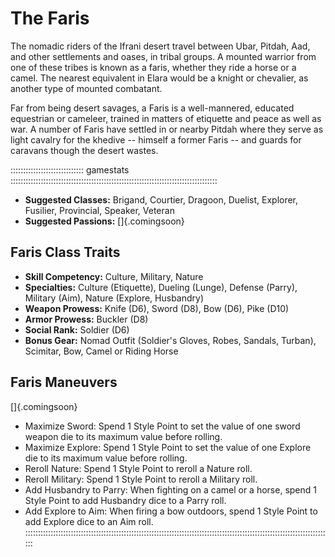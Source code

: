 # The Faris

The nomadic riders of the Ifrani desert travel between Ubar, Pitdah, Aad, and other settlements 
and oases, in tribal groups. A mounted warrior from one of these tribes is known as a faris, 
whether they ride a horse or a camel. The nearest equivalent in Elara would be a knight or
chevalier, as another type of mounted combatant.

Far from being desert savages, a Faris is a well-mannered, educated equestrian or cameleer, 
trained in matters of etiquette and peace as well as war. A number of Faris have settled in 
or nearby Pitdah where they serve as light cavalry for the khedive -- himself a former Faris -- 
and guards for caravans though the desert wastes.

::::::::::::::::::::::::::::: gamestats ::::::::::::::::::::::::::::::::::::::::::::::::::::::::::::::::::::::::::::::::::
 - **Suggested Classes:** Brigand, Courtier, Dragoon, Duelist, Explorer, Fusilier, Provincial, Speaker, Veteran
 - **Suggested Passions:** []{.comingsoon}

## Faris Class Traits

 - **Skill Competency:** Culture, Military, Nature
 - **Specialties:** Culture (Etiquette), Dueling (Lunge), Defense (Parry), Military (Aim), Nature (Explore, Husbandry)
 - **Weapon Prowess:** Knife (D6), Sword (D8), Bow (D6), Pike (D10)
 - **Armor Prowess:** Buckler (D8)
 - **Social Rank:** Soldier (D6)
 - **Bonus Gear:** Nomad Outfit (Soldier's Gloves, Robes, Sandals, Turban), Scimitar, Bow, Camel or Riding Horse

## Faris Maneuvers

 []{.comingsoon}

 - Maximize Sword: Spend 1 Style Point to set the value of one sword weapon die to its maximum value before rolling.
 - Maximize Explore: Spend 1 Style Point to set the value of one Explore die to its maximum value before rolling.
 - Reroll Nature: Spend 1 Style Point to reroll a Nature roll.
 - Reroll Military: Spend 1 Style Point to reroll a Military roll.
 - Add Husbandry to Parry: When fighting on a camel or a horse, spend 1 Style Point to add Husbandry dice to a Parry roll.
 - Add Explore to Aim: When firing a bow outdoors, spend 1 Style Point to add Explore dice to an Aim roll.
::::::::::::::::::::::::::::::::::::::::::::::::::::::::::::::::::::::::::::::::::::::::::::::::::::::::::::::::::::::::::
